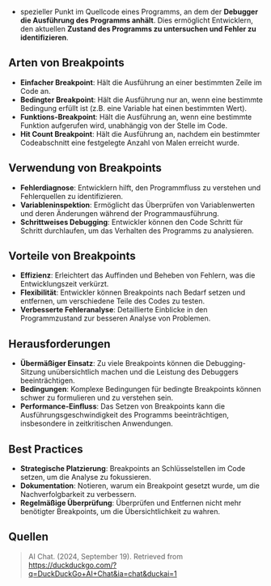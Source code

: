 - spezieller Punkt im Quellcode eines Programms, an dem der **Debugger die Ausführung des Programms anhält**. Dies ermöglicht Entwicklern, den aktuellen **Zustand des Programms zu untersuchen und Fehler zu identifizieren**.

## Arten von Breakpoints
- **Einfacher Breakpoint**: Hält die Ausführung an einer bestimmten Zeile im Code an.
- **Bedingter Breakpoint**: Hält die Ausführung nur an, wenn eine bestimmte Bedingung erfüllt ist (z.B. eine Variable hat einen bestimmten Wert).
- **Funktions-Breakpoint**: Hält die Ausführung an, wenn eine bestimmte Funktion aufgerufen wird, unabhängig von der Stelle im Code.
- **Hit Count Breakpoint**: Hält die Ausführung an, nachdem ein bestimmter Codeabschnitt eine festgelegte Anzahl von Malen erreicht wurde.

## Verwendung von Breakpoints
- **Fehlerdiagnose**: Entwicklern hilft, den Programmfluss zu verstehen und Fehlerquellen zu identifizieren.
- **Variableninspektion**: Ermöglicht das Überprüfen von Variablenwerten und deren Änderungen während der Programmausführung.
- **Schrittweises Debugging**: Entwickler können den Code Schritt für Schritt durchlaufen, um das Verhalten des Programms zu analysieren.

## Vorteile von Breakpoints
- **Effizienz**: Erleichtert das Auffinden und Beheben von Fehlern, was die Entwicklungszeit verkürzt.
- **Flexibilität**: Entwickler können Breakpoints nach Bedarf setzen und entfernen, um verschiedene Teile des Codes zu testen.
- **Verbesserte Fehleranalyse**: Detaillierte Einblicke in den Programmzustand zur besseren Analyse von Problemen.

## Herausforderungen
- **Übermäßiger Einsatz**: Zu viele Breakpoints können die Debugging-Sitzung unübersichtlich machen und die Leistung des Debuggers beeinträchtigen.
- **Bedingungen**: Komplexe Bedingungen für bedingte Breakpoints können schwer zu formulieren und zu verstehen sein.
- **Performance-Einfluss**: Das Setzen von Breakpoints kann die Ausführungsgeschwindigkeit des Programms beeinträchtigen, insbesondere in zeitkritischen Anwendungen.

## Best Practices
- **Strategische Platzierung**: Breakpoints an Schlüsselstellen im Code setzen, um die Analyse zu fokussieren.
- **Dokumentation**: Notieren, warum ein Breakpoint gesetzt wurde, um die Nachverfolgbarkeit zu verbessern.
- **Regelmäßige Überprüfung**: Überprüfen und Entfernen nicht mehr benötigter Breakpoints, um die Übersichtlichkeit zu wahren.

## Quellen

> AI Chat. (2024, September 19). Retrieved from https://duckduckgo.com/?q=DuckDuckGo+AI+Chat&ia=chat&duckai=1